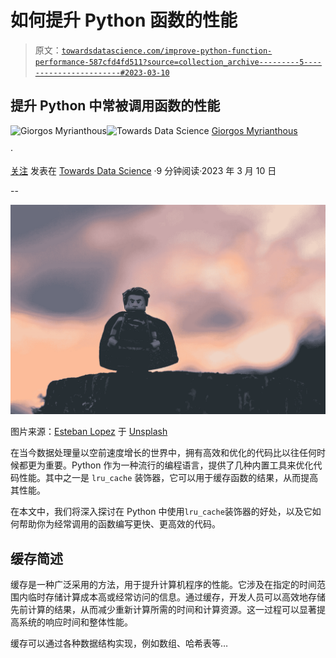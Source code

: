 # 如何提升 Python 函数的性能

> 原文：[`towardsdatascience.com/improve-python-function-performance-587cfd4fd511?source=collection_archive---------5-----------------------#2023-03-10`](https://towardsdatascience.com/improve-python-function-performance-587cfd4fd511?source=collection_archive---------5-----------------------#2023-03-10)

## 提升 Python 中常被调用函数的性能

[](https://gmyrianthous.medium.com/?source=post_page-----587cfd4fd511--------------------------------)![Giorgos Myrianthous](https://gmyrianthous.medium.com/?source=post_page-----587cfd4fd511--------------------------------)[](https://towardsdatascience.com/?source=post_page-----587cfd4fd511--------------------------------)![Towards Data Science](https://towardsdatascience.com/?source=post_page-----587cfd4fd511--------------------------------) [Giorgos Myrianthous](https://gmyrianthous.medium.com/?source=post_page-----587cfd4fd511--------------------------------)

·

[关注](https://medium.com/m/signin?actionUrl=https%3A%2F%2Fmedium.com%2F_%2Fsubscribe%2Fuser%2F76c21e75463a&operation=register&redirect=https%3A%2F%2Ftowardsdatascience.com%2Fimprove-python-function-performance-587cfd4fd511&user=Giorgos+Myrianthous&userId=76c21e75463a&source=post_page-76c21e75463a----587cfd4fd511---------------------post_header-----------) 发表在 [Towards Data Science](https://towardsdatascience.com/?source=post_page-----587cfd4fd511--------------------------------) ·9 分钟阅读·2023 年 3 月 10 日[](https://medium.com/m/signin?actionUrl=https%3A%2F%2Fmedium.com%2F_%2Fvote%2Ftowards-data-science%2F587cfd4fd511&operation=register&redirect=https%3A%2F%2Ftowardsdatascience.com%2Fimprove-python-function-performance-587cfd4fd511&user=Giorgos+Myrianthous&userId=76c21e75463a&source=-----587cfd4fd511---------------------clap_footer-----------)

--

[](https://medium.com/m/signin?actionUrl=https%3A%2F%2Fmedium.com%2F_%2Fbookmark%2Fp%2F587cfd4fd511&operation=register&redirect=https%3A%2F%2Ftowardsdatascience.com%2Fimprove-python-function-performance-587cfd4fd511&source=-----587cfd4fd511---------------------bookmark_footer-----------)![](img/d4ef78a78679f6b7ede3800157e16a73.png)

图片来源：[Esteban Lopez](https://unsplash.com/@exxteban?utm_source=unsplash&utm_medium=referral&utm_content=creditCopyText) 于 [Unsplash](https://unsplash.com/photos/6yjAC0-OwkA?utm_source=unsplash&utm_medium=referral&utm_content=creditCopyText)

在当今数据处理量以空前速度增长的世界中，拥有高效和优化的代码比以往任何时候都更为重要。Python 作为一种流行的编程语言，提供了几种内置工具来优化代码性能。其中之一是 `lru_cache` 装饰器，它可以用于缓存函数的结果，从而提高其性能。

在本文中，我们将深入探讨在 Python 中使用`lru_cache`装饰器的好处，以及它如何帮助你为经常调用的函数编写更快、更高效的代码。

## 缓存简述

缓存是一种广泛采用的方法，用于提升计算机程序的性能。它涉及在指定的时间范围内临时存储计算成本高或经常访问的信息。通过缓存，开发人员可以高效地存储先前计算的结果，从而减少重新计算所需的时间和计算资源。这一过程可以显著提高系统的响应时间和整体性能。

缓存可以通过各种数据结构实现，例如数组、哈希表等…
